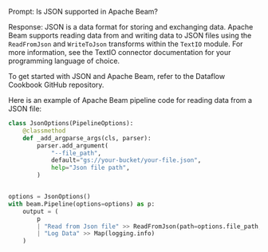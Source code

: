 Prompt:
Is JSON supported in Apache Beam?

Response:
JSON is a data format for storing and exchanging data. Apache Beam supports reading data from and writing data to JSON files using the `ReadFromJson` and `WriteToJson` transforms within the `TextIO` module. For more information, see the TextIO connector documentation for your programming language of choice.

To get started with JSON and Apache Beam, refer to the Dataflow Cookbook GitHub repository.

Here is an example of Apache Beam pipeline code for reading data from a JSON file:

```python
class JsonOptions(PipelineOptions):
    @classmethod
    def _add_argparse_args(cls, parser):
        parser.add_argument(
            "--file_path",
            default="gs://your-bucket/your-file.json",
            help="Json file path",
        )


options = JsonOptions()
with beam.Pipeline(options=options) as p:
    output = (
        p
        | "Read from Json file" >> ReadFromJson(path=options.file_path, lines=False)
        | "Log Data" >> Map(logging.info)
    )
```
